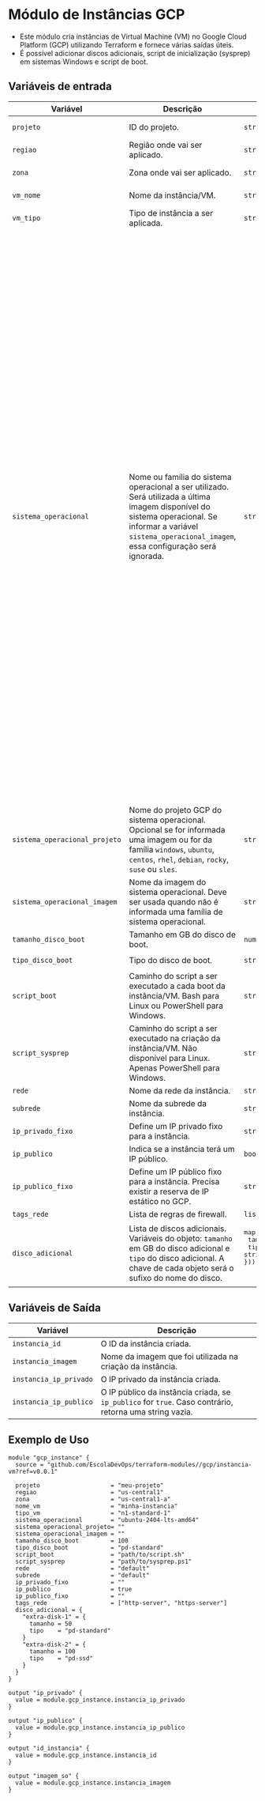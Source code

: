 # Módulo de Instâncias GCP

- Este módulo cria instâncias de Virtual Machine (VM) no Google Cloud Platform (GCP) utilizando Terraform e fornece várias saídas úteis.
- É possível adicionar discos adicionais, script de inicialização (sysprep) em sistemas Windows e script de boot.

## Variáveis de entrada

| Variável | Descrição | Tipo | Padrão | Validação |
|----------|-----------|------|--------|-----------|
| `projeto` | ID do projeto. | `string` | nenhum | Não pode ser vazia. |
| `regiao` | Região onde vai ser aplicado. | `string` | nenhum | Não pode ser vazia. |
| `zona` | Zona onde vai ser aplicado. | `string` | nenhum | Não pode ser vazia. |
| `vm_nome` | Nome da instância/VM. | `string` | nenhum | Não pode ser vazia. |
| `vm_tipo` | Tipo de instância a ser aplicada. | `string` | nenhum | Não pode ser vazia. |
| `sistema_operacional` | Nome ou família do sistema operacional a ser utilizado. Será utilizada a última imagem disponível do sistema operacional. Se informar a variável `sistema_operacional_imagem`, essa configuração será ignorada. | `string` | `""` | Se informada, deve ser um dos valores: `centos-7`, `centos-stream-9`, `debian-10`, `debian-11`, `debian-12`, `rhel-7`, `rhel-8`, `rhel-9`, `rocky-linux-8`, `rocky-linux-9`, `sles-12`, `sles-15`, `ubuntu-2004-lts`, `ubuntu-2204-lts`, `ubuntu-2404-lts-amd64`, `ubuntu-minimal-2004-lts`, `ubuntu-minimal-2204-lts`, `ubuntu-minimal-2404-lts-amd64`, `ubuntu-pro-1604-lts`, `ubuntu-pro-1804-lts`, `ubuntu-pro-2004-lts`, `ubuntu-pro-2204-lts`, `ubuntu-pro-2404-lts-amd64`, `windows-2016-core`, `windows-2016`, `windows-2019-core`, `windows-2019`, `windows-2022-core`, `windows-2022` |
| `sistema_operacional_projeto` | Nome do projeto GCP do sistema operacional. Opcional se for informada uma imagem ou for da família `windows`, `ubuntu`, `centos`, `rhel`, `debian`, `rocky`, `suse` ou `sles`. | `string` | `""` | Nenhuma. |
| `sistema_operacional_imagem` | Nome da imagem do sistema operacional. Deve ser usada quando não é informada uma família de sistema operacional. | `string` | `""` | Nenhuma. |
| `tamanho_disco_boot` | Tamanho em GB do disco de boot. | `number` | `100` | Nenhuma. |
| `tipo_disco_boot` | Tipo do disco de boot. | `string` | `pd-standard` | Nenhuma. |
| `script_boot` | Caminho do script a ser executado a cada boot da instância/VM. Bash para Linux ou PowerShell para Windows. | `string` | `""` | Nenhuma. |
| `script_sysprep` | Caminho do script a ser executado na criação da instância/VM. Não disponível para Linux. Apenas PowerShell para Windows. | `string` | `""` | Nenhuma. |
| `rede` | Nome da rede da instância. | `string` | `default` | Nenhuma. |
| `subrede` | Nome da subrede da instância. | `string` | `default` | Nenhuma. |
| `ip_privado_fixo` | Define um IP privado fixo para a instância. | `string` | `""` | Nenhuma. |
| `ip_publico` | Indica se a instância terá um IP público. | `bool` | `false` | Nenhuma. |
| `ip_publico_fixo` | Define um IP público fixo para a instância. Precisa existir a reserva de IP estático no GCP. | `string` | `""` | Nenhuma. |
| `tags_rede` | Lista de regras de firewall. | `list(string)` | `[]` | Nenhuma. |
| `disco_adicional` | Lista de discos adicionais. Variáveis do objeto: `tamanho` em GB do disco adicional e `tipo` do disco adicional. A chave de cada objeto será o sufixo do nome do disco. | <pre>map(object({<br>  tamanho = number,<br>  tipo = string<br>}))<pre> | `{}` | A chave `boot-disk` não é permitida. |


## Variáveis de Saída

| Variável | Descrição |
|----------|-----------|
| `instancia_id` | O ID da instância criada. |
| `instancia_imagem` | Nome da imagem que foi utilizada na criação da instância. |
| `instancia_ip_privado` | O IP privado da instância criada. |
| `instancia_ip_publico` | O IP público da instância criada, se `ip_publico` for `true`. Caso contrário, retorna uma string vazia. |


## Exemplo de Uso

```hcl
module "gcp_instance" {
  source = "github.com/EscolaDevOps/terraform-modules//gcp/instancia-vm?ref=v0.0.1"

  projeto                    = "meu-projeto"
  regiao                     = "us-central1"
  zona                       = "us-central1-a"
  nome_vm                    = "minha-instancia"
  tipo_vm                    = "n1-standard-1"
  sistema_operacional        = "ubuntu-2404-lts-amd64"
  sistema_operacional_projeto= ""
  sistema_operacional_imagem = ""
  tamanho_disco_boot         = 100
  tipo_disco_boot            = "pd-standard"
  script_boot                = "path/to/script.sh"
  script_sysprep             = "path/to/sysprep.ps1"
  rede                       = "default"
  subrede                    = "default"
  ip_privado_fixo            = ""
  ip_publico                 = true
  ip_publico_fixo            = ""
  tags_rede                  = ["http-server", "https-server"]
  disco_adicional = {
    "extra-disk-1" = {
      tamanho = 50
      tipo    = "pd-standard"
    }
    "extra-disk-2" = {
      tamanho = 100
      tipo    = "pd-ssd"
    }
  }
}

output "ip_privado" {
  value = module.gcp_instance.instancia_ip_privado
}

output "ip_publico" {
  value = module.gcp_instance.instancia_ip_publico
}

output "id_instancia" {
  value = module.gcp_instance.instancia_id
}

output "imagem_so" {
  value = module.gcp_instance.instancia_imagem
}
```
